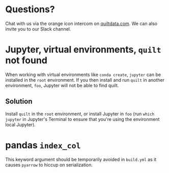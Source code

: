 # Questions?
Chat with us via the orange icon intercom on [quiltdata.com](https://quiltdata.com). We can also invite you to our Slack channel.

# Jupyter, virtual environments, `quilt` not found
When working with virtual environments like `conda create`, `jupyter` can be installed in the `root` environment. If you then install and run `quilt` in another environment, `foo`, Jupyter will not be able to find quilt.

## Solution
Install `quilt` in the `root` environment, or install Jupyter in `foo` (run `which jupyter` in Jupyter's Terminal to ensure that you're using the environment local Jupyter).

# pandas `index_col`
This keyword argument should be temporarily avoided in `build.yml` as it causes `pyarrow` to hiccup on serialization.